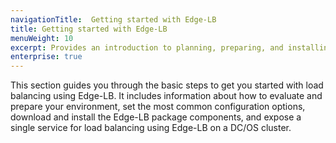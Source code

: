 ```yaml
---
navigationTitle:  Getting started with Edge-LB
title: Getting started with Edge-LB
menuWeight: 10
excerpt: Provides an introduction to planning, preparing, and installing Edge-LB
enterprise: true
---
```

This section guides you through the basic steps to get you started with load balancing using Edge-LB. It includes information about how to evaluate and prepare your environment, set the most common configuration options, download and install the Edge-LB package components, and expose a single service for load balancing using Edge-LB on a DC/OS cluster.
